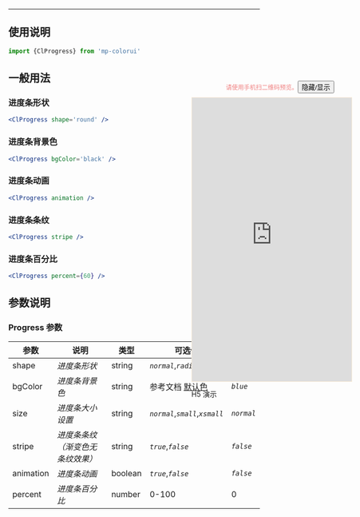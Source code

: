 ****

## 使用说明

```jsx
import {ClProgress} from 'mp-colorui'
```



## 一般用法

### 进度条形状

```jsx
<ClProgress shape='round' />
```

### 进度条背景色

```jsx
<ClProgress bgColor='black' />
```

### 进度条动画

```jsx
<ClProgress animation />
```

### 进度条条纹

```jsx
<ClProgress stripe />
```

### 进度条百分比

```jsx
<ClProgress percent={60} />
```



## 参数说明

### Progress 参数

| 参数      | 说明                             | 类型    | 可选值                          | 默认值     |
| --------- | -------------------------------- | ------- | ------------------------------- | ---------- |
| shape     | *进度条形状*                     | string  | *`normal`*,*`radius`*,*`round`* | *`normal`* |
| bgColor   | *进度条背景色*                   | string  | 参考文档 [默认色](/home/color)  | *`blue`*   |
| size      | *进度条大小设置*                 | string  | *`normal`*,*`small`*,*`xsmall`* | *`normal`* |
| stripe    | *进度条条纹（渐变色无条纹效果）* | string  | *`true`*,*`false`*              | *`false`*  |
| animation | *进度条动画*                     | boolean | *`true`*,*`false`*              | *`false`*  |
| percent   | *进度条百分比*                   | number  | 0-100                           | 0          |


<div style="position: fixed; right:10px; top: 5%">
<div style="width: 355px; display: flex; flex-wrap: wrap; justify-content: center; align-items: center; font-size: 12px; color: lightcoral"><p>请使用手机扫二维码预览。</p>
	<button id='showDemo'> 隐藏/显示 </button></div>
<iframe id='iframe' style="border: 1px solid antiquewhite" src="https://yinliangdream.github.io/mp-colorui-h5-demo/#/pages/components/progress/index" height="568" width="320"></iframe>
<div>
		<p>H5 演示</p>
		<div id='qrcode'></div>
	</div>
</div>

<script>
	new Vue({
		el: '#main',
		mounted() {
			setTimeout(() => {
				const id = document.getElementById("qrcode");
				new QRCode(id, {
					text: "https://yinliangdream.github.io/mp-colorui-h5-demo/#/pages/components/progress/index",
					width: 128,
					height: 128,
					colorDark : "#000000",
					colorLight : "#ffffff",
					correctLevel : QRCode.CorrectLevel.H
				});
				document.querySelector('#showDemo').onclick = function() {
					document.querySelector('#iframe').style.visibility = document.querySelector('#iframe').style.visibility === 'hidden' ? '' : 'hidden';
				}
			});
		}
	})
</script>
